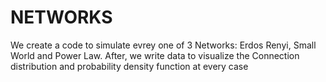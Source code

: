 # NETWORKS

We create a code to simulate evrey one of 3 Networks: Erdos Renyi, Small World and Power Law.
After, we write data to visualize the Connection distribution and probability density function at every case 